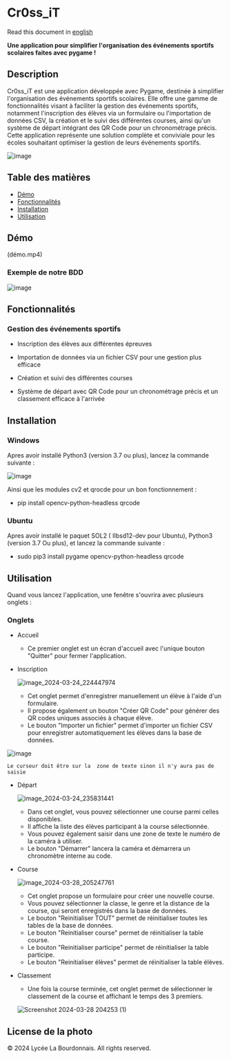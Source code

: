 # Cr0ss_iT

Read this document in [english](README_en.md)

**Une application pour simplifier l'organisation des événements sportifs scolaires faites avec pygame !**

## Description

Cr0ss_iT est une application développée avec Pygame, destinée à simplifier l'organisation des événements sportifs scolaires. Elle offre une gamme de fonctionnalités visant à faciliter la gestion des événements sportifs, notamment l'inscription des élèves via un formulaire ou l'importation de données CSV, la création et le suivi des différentes courses, ainsi qu'un système de départ intégrant des QR Code pour un chronométrage précis. Cette application représente une solution complète et conviviale pour les écoles souhaitant optimiser la gestion de leurs événements sportifs.

![image](https://github.com/RB-2804/Cr0ss-iT/assets/130835974/c8376baf-5168-407c-b3a1-b00164f57ca7)

## Table des matières
- [Démo](#démo)
- [Fonctionnalités](#fonctionnalités)
- [Installation](#Installation)
- [Utilisation](#Utilisqtion)

## Démo 

(démo.mp4)

### Exemple de notre BDD 

![image](https://github.com/RB-2804/Cr0ss-iT/assets/130835974/5d2b2a8c-09b9-4b8f-bc8c-609b529b6ee4)


## Fonctionnalités

### Gestion des événements sportifs

  - Inscription des élèves aux différentes épreuves
    
  - Importation de données via un fichier CSV pour une gestion plus efficace
    
  - Création et suivi des différentes courses
    
  - Système de départ avec QR Code pour un chronométrage précis et un classement efficace à l'arrivée

## Installation

### Windows 

Apres avoir installé Python3 (version 3.7 ou plus), lancez la commande suivante :

![image](https://github.com/RB-2804/Cross-iT/assets/130835974/6962260a-cf2f-48dc-9272-37c0a6294404)

Ainsi que les modules cv2 et qrocde pour un bon fonctionnement :

- pip install opencv-python-headless qrcode

### Ubuntu

Apres avoir installé le paquet SOL2 ( IIbsd12-dev pour Ubuntu), Python3 (version 3.7 Ou plus), et lancez la commande suivante :

- sudo pip3 install pygame opencv-python-headless qrcode

## Utilisation

Quand vous lancez l'application, une fenêtre s'ouvrira avec plusieurs onglets :

### Onglets
- Accueil

  - Ce premier onglet est un écran d'accueil avec l'unique bouton "Quitter" pour fermer l'application.
  
- Inscription

  ![image_2024-03-24_224447974](https://github.com/RB-2804/Cr0ss-iT/assets/130835974/c9b555a8-0299-4b48-b28f-043a293d23a6)

  - Cet onglet permet d'enregistrer manuellement un élève à l'aide d'un formulaire.
  - Il propose également un bouton "Créer QR Code" pour générer des QR codes uniques associés à chaque élève.
  - Le bouton "Importer un fichier" permet d'importer un fichier CSV pour enregistrer automatiquement les élèves dans la base de données.

![image](https://github.com/RB-2804/Cr0ss-iT/assets/130835974/80a14389-cb42-4b59-8102-7de9deda3446)

    Le curseur doit être sur la  zone de texte sinon il n'y aura pas de saisie


- Départ

  ![image_2024-03-24_235831441](https://github.com/RB-2804/Cr0ss-iT/assets/130835974/f2230dcf-7290-4396-9f04-02ec9855e549)

    - Dans cet onglet, vous pouvez sélectionner une course parmi celles disponibles.
    - Il affiche la liste des élèves participant à la course sélectionnée.
    - Vous pouvez également saisir dans une zone de texte le numéro de la caméra à utiliser.
    - Le bouton "Démarrer" lancera la caméra et démarrera un chronomètre interne au code.

- Course

  ![image_2024-03-28_205247761](https://github.com/RB-2804/Cr0ss-iT/assets/130835974/26375e7f-5ce4-415b-82a8-728f55c0e138)

    - Cet onglet propose un formulaire pour créer une nouvelle course.
    - Vous pouvez sélectionner la classe, le genre et la distance de la course, qui seront enregistrés dans la base de données.
    - Le bouton "Reinitialiser TOUT" permet de réinitialiser toutes les tables de la base de données.
    - Le bouton "Reinitialiser course" permet de réinitialiser la table course.
    - Le bouton "Reinitialiser participe" permet de réinitialiser la table participe.
    - Le bouton "Reinitialiser élèves" permet de réinitialiser la table élèves.
    
- Classement

  - Une fois la course terminée, cet onglet permet de sélectionner le classement de la course et affichant le temps des 3 premiers.

  ![Screenshot 2024-03-28 204253 (1)](https://github.com/RB-2804/Cr0ss-iT/assets/130835974/96cc61f4-bc8a-408d-bf94-4ab7e21a4ee4)


## License de la photo 

© 2024 Lycée La Bourdonnais. All rights reserved.
